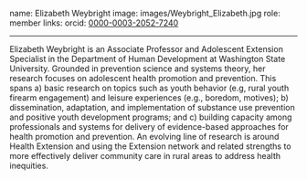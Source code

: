 name: Elizabeth Weybright
image: images/Weybright_Elizabeth.jpg
role: member
links:
  orcid: [0000-0003-2052-7240](https://cahnrs.wsu.edu/people-directory/people/wsu-profile/elizabeth.weybright/)

---
 
Elizabeth Weybright is an Associate Professor and Adolescent Extension Specialist in the Department of Human Development at Washington State University. Grounded in prevention science and systems theory, her research focuses on adolescent health promotion and prevention. This spans a) basic research on topics such as youth behavior (e.g, rural youth firearm engagement) and leisure experiences (e.g., boredom, motives); b) dissemination, adaptation, and implementation of substance use prevention and positive youth development programs; and c) building capacity among professionals and systems for delivery of evidence-based approaches for health promotion and prevention. An evolving line of research is around Health Extension and using the Extension network and related strengths to more effectively deliver community care in rural areas to address health inequities.
